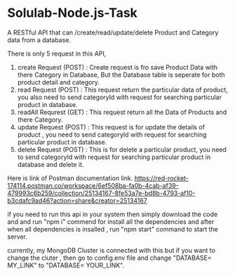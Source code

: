 # Solulab-Node.js-Task
A RESTful API that can /create/read/update/delete Product and Category data from a database.

There is only 5 request in this API, 
1. create Request (POST) : Create request is fro save Product Data with there Category in Database, But the Database table is seperate for both product detail and category.
2. read Request (POST) : This request return the particular data of product, you also need to send categoryId with request  for searching particular product in database.
3. readAll Requrest (GET) : This request return all the Data of Products and there Category.
4. update Request (POST) : This request is for update the details of product , you need to send categoryId with request for searching particular product in database.
5. delete Request (POST) : This is for delete a particular product, you need to send categoryId with request for searching particular product in database and delete it.

Here is link of Postman documentation link. 
https://red-rocket-174114.postman.co/workspace/6ef508ba-fa0b-4cab-af39-479993c6b259/collection/25134167-8fe53a7e-bd8b-4793-af10-b3cdafc9ad46?action=share&creator=25134167

if you need to run this api in your system then simply download the code and and run "npm i" commend for install all the dependencies and after when all dependencies is insalled , run "npm start" command to start the server.

currently, my MongoDB Cluster is connected with this but if you want to change the cluter , then go to config.env file and change "DATABASE= MY_LINK" to "DATABASE= YOUR_LINK". 

